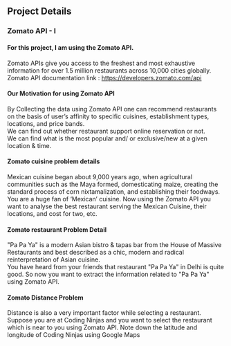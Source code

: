 ## Project Details
###                                                 Zomato API - I
#### For this project, I am using the Zomato API.  
Zomato APIs give you access to the freshest and most exhaustive information for over 1.5 million restaurants across 10,000 cities globally.  
Zomato API documentation link : https://developers.zomato.com/api   
#### Our Motivation for using Zomato API
By Collecting the data using Zomato API one can recommend restaurants on the basis of user’s affinity to specific cuisines, establishment types, locations, and price bands.  
We can find out whether restaurant support online reservation or not.  
We can find what is the most popular and/ or exclusive/new at a given location & time.  

#### Zomato cuisine problem details
Mexican cuisine began about 9,000 years ago, when agricultural communities such as the Maya formed, domesticating maize, creating the standard process of corn nixtamalization, and
establishing their foodways.  
You are a huge fan of ‘Mexican’ cuisine. Now using the Zomato API you want to analyse the best restaurant serving the Mexican Cuisine, their locations, and cost for two, etc.  

#### Zomato restaurant Problem Detail
"Pa Pa Ya" is a modern Asian bistro & tapas bar from the House of Massive Restaurants and best described as a chic, modern and radical reinterpretation of Asian cuisine.  
You have heard from your friends that restaurant "Pa Pa Ya" in Delhi is quite good. So now you want to extract the information related to "Pa Pa Ya" using Zomato API.  

#### Zomato Distance Problem
Distance is also a very important factor while selecting a restaurant. Suppose you are at Coding Ninjas and you want to select the restaurant which is near to you using Zomato API.
Note down the latitude and longitude of Coding Ninjas using Google Maps  
